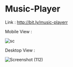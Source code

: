 # Music-Player

Link : http://bit.ly/music-playerr

Mobile View :

![sc](https://user-images.githubusercontent.com/55145996/120013889-f781a800-bffe-11eb-8de7-2a65a558e377.jpg)

Desktop View :

![Screenshot (112)](https://user-images.githubusercontent.com/55145996/120013445-5b57a100-bffe-11eb-8b1b-cee97c27ed47.png)
